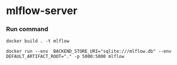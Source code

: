 # mlflow-server


### Run command
```shell
docker build . -t mlflow
```

```shell
docker run --env  BACKEND_STORE_URI="sqlite:///mlflow.db" --env  DEFAULT_ARTIFACT_ROOT="." -p 5000:5000 mlflow
```

